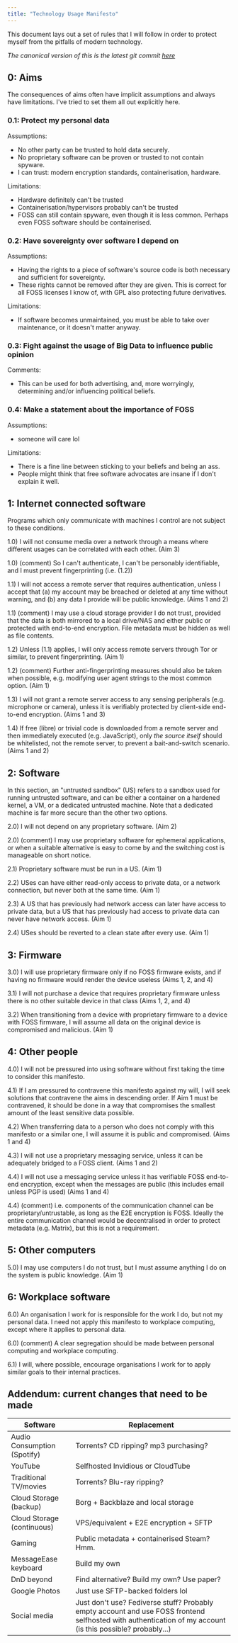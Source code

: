 ```yaml
---
title: "Technology Usage Manifesto"
---
```


This document lays out a set of rules that I will follow in order to protect
myself from the pitfalls of modern technology.

_The canonical version of this is the latest git commit
[here](https://git.sr.ht/tim-clifford/technology-usage-manifesto)_

## 0: Aims

The consequences of aims often have implicit assumptions and always have
limitations. I've tried to set them all out explicitly here.

### 0.1: Protect my personal data

Assumptions:

* No other party can be trusted to hold data securely.
* No proprietary software can be proven or trusted to not contain spyware.
* I can trust: modern encryption standards, containerisation, hardware.

Limitations:

* Hardware definitely can't be trusted
* Containerisation/hypervisors probably can't be trusted
* FOSS can still contain spyware, even though it is less common. Perhaps even
  FOSS software should be containerised.

### 0.2: Have sovereignty over software I depend on

Assumptions:

* Having the rights to a piece of software's source code is both necessary and
  sufficient for sovereignty.
* These rights cannot be removed after they are given. This is correct for all
  FOSS licenses I know of, with GPL also protecting future derivatives.

Limitations:

* If software becomes unmaintained, you must be able to take over maintenance,
  or it doesn't matter anyway.

### 0.3: Fight against the usage of Big Data to influence public opinion

Comments:

* This can be used for both advertising, and, more worryingly, determining
  and/or influencing political beliefs.

### 0.4: Make a statement about the importance of FOSS

Assumptions:

* someone will care lol

Limitations:

* There is a fine line between sticking to your beliefs and being an ass.
* People might think that free software advocates are insane if I don't explain
  it well.

## 1: Internet connected software

Programs which only communicate with machines I control are not subject to
these conditions.

1.0) I will not consume media over a network through a means where different
usages can be correlated with each other. (Aim 3)

1.0) (comment) So I can't authenticate, I can't be personably identifiable, and
I must prevent fingerprinting (i.e. (1.2))

1.1) I will not access a remote server that requires authentication, unless I
accept that (a) my account may be breached or deleted at any time without
warning, and (b) any data I provide will be public knowledge. (Aims 1 and 2)

1.1) (comment) I may use a cloud storage provider I do not trust, provided that
the data is both mirrored to a local drive/NAS and either public or protected
with end-to-end encryption. File metadata must be hidden as well as file
contents.

1.2) Unless (1.1) applies, I will only access remote servers through Tor or
similar, to prevent fingerprinting. (Aim 1)

1.2) (comment) Further anti-fingerprinting measures should also be taken when
possible, e.g. modifying user agent strings to the most common option. (Aim 1)

1.3) I will not grant a remote server access to any sensing peripherals (e.g.
microphone or camera), unless it is verifiably protected by client-side
end-to-end encryption. (Aims 1 and 3)

1.4) If free (libre) or trivial code is downloaded from a remote server and
then immediately executed (e.g. JavaScript), only *the source itself* should be
whitelisted, not the remote server, to prevent a bait-and-switch scenario.
(Aims 1 and 2)

## 2: Software

In this section, an "untrusted sandbox" (US) refers to a sandbox used for
running untrusted software, and can be either a container on a hardened kernel,
a VM, or a dedicated untrusted machine. Note that a dedicated machine is far
more secure than the other two options.

2.0) I will not depend on any proprietary software. (Aim 2)

2.0) (comment) I may use proprietary software for ephemeral applications, or
when a suitable alternative is easy to come by and the switching cost is
manageable on short notice.

2.1) Proprietary software must be run in a US. (Aim 1)

2.2) USes can have either read-only access to private data, or a network
connection, but never both at the same time. (Aim 1)

2.3) A US that has previously had network access can later have access to
private data, but a US that has previously had access to private data can never
have network access. (Aim 1)

2.4) USes should be reverted to a clean state after every use. (Aim 1)

## 3: Firmware

3.0) I will use proprietary firmware only if no FOSS firmware exists, and if
having no firmware would render the device useless (Aims 1, 2, and 4)

3.1) I will not purchase a device that requires proprietary firmware unless
there is no other suitable device in that class (Aims 1, 2, and 4)

3.2) When transitioning from a device with proprietary firmware to a device
with FOSS firmware, I will assume all data on the original device is
compromised and malicious. (Aim 1)

## 4: Other people

4.0) I will not be pressured into using software without first taking the time
to consider this manifesto.

4.1) If I am pressured to contravene this manifesto against my will, I will
seek solutions that contravene the aims in descending order. If Aim 1 must be
contravened, it should be done in a way that compromises the smallest amount of
the least sensitive data possible.

4.2) When transferring data to a person who does not comply with this
manifesto or a similar one, I will assume it is public and compromised. (Aims 1
and 4)

4.3) I will not use a proprietary messaging service, unless it can be
adequately bridged to a FOSS client. (Aims 1 and 2)

4.4) I will not use a messaging service unless it has verifiable FOSS
end-to-end encryption, except when the messages are public (this includes email
unless PGP is used) (Aims 1 and 4)

4.4) (comment) i.e. components of the communication channel can be
proprietary/untrustable, as long as the E2E encryption is FOSS. Ideally the
entire communication channel would be decentralised in order to protect
metadata (e.g. Matrix), but this is not a requirement.

## 5: Other computers

5.0) I may use computers I do not trust, but I must assume anything I do on the
system is public knowledge. (Aim 1)

## 6: Workplace software

6.0) An organisation I work for is responsible for the work I do, but not my
personal data. I need not apply this manifesto to workplace computing, except
where it applies to personal data.

6.0) (comment) A clear segregation should be made between personal computing
and workplace computing.

6.1) I will, where possible, encourage organisations I work for to apply
similar goals to their internal practices.

## Addendum: current changes that need to be made

| Software                     | Replacement                                  |
|------------------------------|----------------------------------------------|
| Audio Consumption (Spotify)  | Torrents? CD ripping? mp3 purchasing?        |
| YouTube                      | Selfhosted Invidious or CloudTube            |
| Traditional TV/movies        | Torrents? Blu-ray ripping?                   |
| Cloud Storage (backup)       | Borg + Backblaze and local storage           |
| Cloud Storage (continuous)   | VPS/equivalent + E2E encryption + SFTP       |
| Gaming                       | Public metadata + containerised Steam? Hmm.  |
| MessageEase keyboard         | Build my own                                 |
| DnD beyond                   | Find alternative? Build my own? Use paper?   |
| Google Photos                | Just use SFTP-backed folders lol             |
| Social media                 | Just don't use? Fediverse stuff? Probably empty account and use FOSS frontend selfhosted with authentication of my account (is this possible? probably...) |
